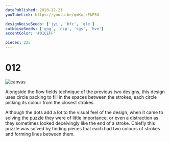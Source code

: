 ```yaml
---
datePublished: 2020-12-21
youTubeLink: https://youtu.be/qmKx_rEkF5U

designNoiseSeeds: ['jyi', 'bfc', 'qle']
cutNoiseSeeds: ['qng', 'nzp', 'sgs', 'hvn']
accentColor: '#01CEFF'

pieces: 225
---
```


# 012

![canvas](https://res.cloudinary.com/abstract-puzzles/image/upload/w_2000/012_jyi-bfc-qle_qng-nzp-sgs-hvn?raw=true)

Alongside the flow fields technique of the previous two designs, this design uses circle packing to fill in the spaces between the strokes, each circle picking its colour from the closest strokes.

Although the dots add a lot to the visual feel of the design, when it came to solving the puzzle they were of little importance, or even a distraction as they sometimes looked deceivingly like the end of a stroke. Chiefly this puzzle was solved by finding pieces that each had two colours of strokes and forming lines between them.

